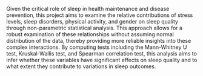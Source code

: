Given the critical role of sleep in health maintenance and disease prevention, this project aims to examine the relative contributions of stress levels, sleep disorders, physical activity, and gender on sleep quality through non-parametric statistical analysis. This approach allows for a robust examination of these relationships without assuming normal distribution of the data, thereby providing more reliable insights into these complex interactions. By computing tests including the Mann-Whitney U test, Kruskal-Wallis test, and Spearman correlation test, this analysis aims to infer whether these variables have significant effects on sleep quality  and to what extent they contribute to variations in sleep outcomes.
